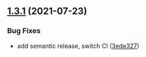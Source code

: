 ## [1.3.1](https://github.com/webtorrent/string2compact/compare/v1.3.0...v1.3.1) (2021-07-23)


### Bug Fixes

* add semantic release, switch CI ([3ede327](https://github.com/webtorrent/string2compact/commit/3ede3272843fa945aae19bac1497ae70a1392f24))
